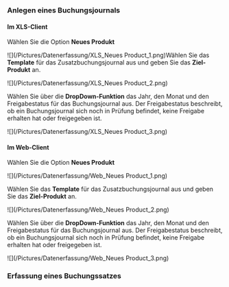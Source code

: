 ### Anlegen eines Buchungsjournals

#### Im XLS-Client

Wählen Sie die Option **Neues Produkt**

![](/Pictures/Datenerfassung/XLS_Neues Product_1.png)Wählen Sie das **Template** für das Zusatzbuchungsjournal aus und geben Sie das **Ziel-Produkt** an.

![](/Pictures/Datenerfassung/XLS_Neues Product_2.png)

Wählen Sie über die **DropDown-Funktion** das Jahr, den Monat und den Freigabestatus für das Buchungsjournal aus. Der Freigabestatus beschreibt, ob ein Buchungsjournal sich noch in Prüfung befindet, keine Freigabe erhalten hat oder freigegeben ist.

![](/Pictures/Datenerfassung/XLS_Neues Product_3.png)

#### Im Web-Client

Wählen Sie die Option **Neues Produkt**

![](/Pictures/Datenerfassung/Web_Neues Product_1.png)

Wählen Sie das **Template** für das Zusatzbuchungsjournal aus und geben Sie das **Ziel-Produkt** an.

![](/Pictures/Datenerfassung/Web_Neues Product_2.png)

Wählen Sie über die **DropDown-Funktion** das Jahr, den Monat und den Freigabestatus für das Buchungsjournal aus. Der Freigabestatus beschreibt, ob ein Buchungsjournal sich noch in Prüfung befindet, keine Freigabe erhalten hat oder freigegeben ist.

![](/Pictures/Datenerfassung/Web_Neues Product_3.png)

### Erfassung eines Buchungssatzes



